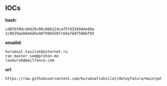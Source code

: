 
## IOCs

__hash__:

```text
cd8fbf0dcdd429c06c80b124caf574334504e99a
1c9629aeb0e6dbe48f9965d87c64a7b8750bbf93
```
__emailid__:

```text
kurumsal.tasilat@internet.ru
ran_master_som@proton.me
lasmuruk@mailfence.com
```
__url__:

```text
https://raw.githubusercontent.com/kurumsaltahsilat/detayfatura/main/pdf.faturadetay_202407.exe
```